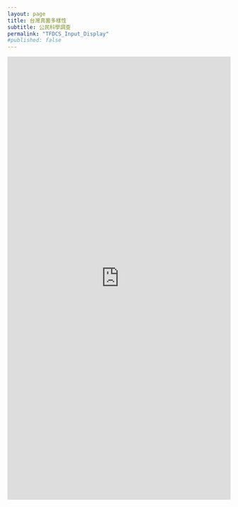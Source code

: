 ```yaml
---
layout: page
title: 台灣真菌多樣性
subtitle: 公民科學調查
permalink: "TFDCS_Input_Display"
#published: false
---
```

<iframe src="https://script.google.com/macros/s/AKfycbyc2A_spYR8J9wUB-ILPlHwChZB8-OSvdFccd45nzfKAUnJSkaxam2dbd5VbIcH5iYzhw/exec" height="1000" width="100%" frameBorder="0"></iframe>
